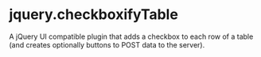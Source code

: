 # jquery.checkboxifyTable
A jQuery UI compatible plugin that adds a checkbox to each row of a table (and creates optionally buttons to POST data to the server).
